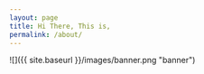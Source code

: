 ```yaml
---
layout: page
title: Hi There, This is,
permalink: /about/
---
```


![]({{ site.baseurl }}/images/banner.png "banner")